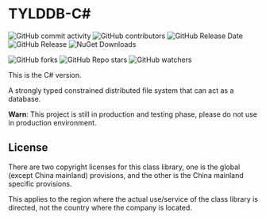 # TYLDDB-C#

![GitHub commit activity](https://img.shields.io/github/commit-activity/w/TYLDDB/TYLDDB-CSharp?link=https%3A%2F%2Fgithub.com%2FTYLDDB%2FTYLDDB-CSharp)<!-- ![GitHub commits since latest release](https://img.shields.io/github/commits-since/TYLDDB/TYLDDB-CSharp/latest?include_prereleases&link=https%3A%2F%2Fgithub.com%2FTYLDDB%2FTYLDDB-CSharp%2Freleases) -->
![GitHub contributors](https://img.shields.io/github/contributors-anon/TYLDDB/TYLDDB-CSharp)
![GitHub Release Date](https://img.shields.io/github/release-date-pre/TYLDDB/TYLDDB-CSharp)
![GitHub Release](https://img.shields.io/github/v/release/TYLDDB/TYLDDB-CSharp)
![NuGet Downloads](https://img.shields.io/nuget/dt/TYLDDB)

![GitHub forks](https://img.shields.io/github/forks/TYLDDB/TYLDDB-CSharp)
![GitHub Repo stars](https://img.shields.io/github/stars/TYLDDB/TYLDDB-CSharp)
![GitHub watchers](https://img.shields.io/github/watchers/TYLDDB/TYLDDB-CSharp)

This is the C# version.

A strongly typed constrained distributed file system that can act as a database.

**Warn**: This project is still in production and testing phase, please do not use in production environment.

## License

There are two copyright licenses for this class library, one is the global (except China mainland) provisions, and the other is the China mainland specific provisions.

This applies to the region where the actual use/service of the class library is directed, not the country where the company is located.
